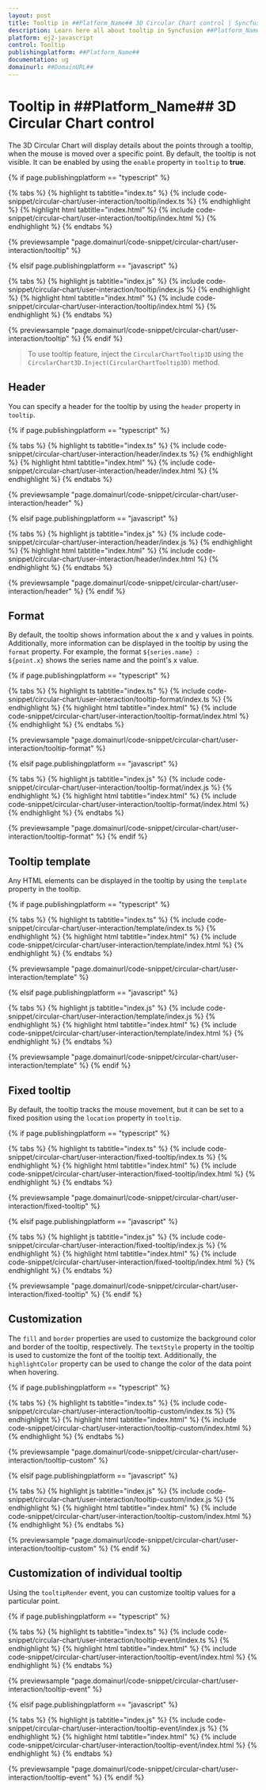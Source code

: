 ```yaml
---
layout: post
title: Tooltip in ##Platform_Name## 3D Circular Chart control | Syncfusion
description: Learn here all about tooltip in Syncfusion ##Platform_Name## 3D Circular Chart control of Syncfusion Essential JS 2 and more.
platform: ej2-javascript
control: Tooltip 
publishingplatform: ##Platform_Name##
documentation: ug
domainurl: ##DomainURL##
---
```


# Tooltip in ##Platform_Name## 3D Circular Chart control

The 3D Circular Chart will display details about the points through a tooltip, when the mouse is moved over a specific point. By default, the tooltip is not visible. It can be enabled by using the `enable` property in `tooltip` to **true**.

{% if page.publishingplatform == "typescript" %}

{% tabs %}
{% highlight ts tabtitle="index.ts" %}
{% include code-snippet/circular-chart/user-interaction/tooltip/index.ts %}
{% endhighlight %}
{% highlight html tabtitle="index.html" %}
{% include code-snippet/circular-chart/user-interaction/tooltip/index.html %}
{% endhighlight %}
{% endtabs %}
        
{% previewsample "page.domainurl/code-snippet/circular-chart/user-interaction/tooltip" %}

{% elsif page.publishingplatform == "javascript" %}

{% tabs %}
{% highlight js tabtitle="index.js" %}
{% include code-snippet/circular-chart/user-interaction/tooltip/index.js %}
{% endhighlight %}
{% highlight html tabtitle="index.html" %}
{% include code-snippet/circular-chart/user-interaction/tooltip/index.html %}
{% endhighlight %}
{% endtabs %}

{% previewsample "page.domainurl/code-snippet/circular-chart/user-interaction/tooltip" %}
{% endif %}

>To use tooltip feature, inject the `CircularChartTooltip3D` using the `CircularChart3D.Inject(CircularChartTooltip3D)` method.

## Header

You can specify a header for the tooltip by using the `header` property in `tooltip`.

{% if page.publishingplatform == "typescript" %}

{% tabs %}
{% highlight ts tabtitle="index.ts" %}
{% include code-snippet/circular-chart/user-interaction/header/index.ts %}
{% endhighlight %}
{% highlight html tabtitle="index.html" %}
{% include code-snippet/circular-chart/user-interaction/header/index.html %}
{% endhighlight %}
{% endtabs %}
        
{% previewsample "page.domainurl/code-snippet/circular-chart/user-interaction/header" %}

{% elsif page.publishingplatform == "javascript" %}

{% tabs %}
{% highlight js tabtitle="index.js" %}
{% include code-snippet/circular-chart/user-interaction/header/index.js %}
{% endhighlight %}
{% highlight html tabtitle="index.html" %}
{% include code-snippet/circular-chart/user-interaction/header/index.html %}
{% endhighlight %}
{% endtabs %}

{% previewsample "page.domainurl/code-snippet/circular-chart/user-interaction/header" %}
{% endif %}

## Format

By default, the tooltip shows information about the x and y values in points. Additionally, more information can be displayed in the tooltip by using the `format` property. For example, the format `${series.name} : ${point.x}` shows the series name and the point's x value.

{% if page.publishingplatform == "typescript" %}

{% tabs %}
{% highlight ts tabtitle="index.ts" %}
{% include code-snippet/circular-chart/user-interaction/tooltip-format/index.ts %}
{% endhighlight %}
{% highlight html tabtitle="index.html" %}
{% include code-snippet/circular-chart/user-interaction/tooltip-format/index.html %}
{% endhighlight %}
{% endtabs %}
        
{% previewsample "page.domainurl/code-snippet/circular-chart/user-interaction/tooltip-format" %}

{% elsif page.publishingplatform == "javascript" %}

{% tabs %}
{% highlight js tabtitle="index.js" %}
{% include code-snippet/circular-chart/user-interaction/tooltip-format/index.js %}
{% endhighlight %}
{% highlight html tabtitle="index.html" %}
{% include code-snippet/circular-chart/user-interaction/tooltip-format/index.html %}
{% endhighlight %}
{% endtabs %}

{% previewsample "page.domainurl/code-snippet/circular-chart/user-interaction/tooltip-format" %}
{% endif %}

## Tooltip template

Any HTML elements can be displayed in the tooltip by using the `template` property in the tooltip.

{% if page.publishingplatform == "typescript" %}

{% tabs %}
{% highlight ts tabtitle="index.ts" %}
{% include code-snippet/circular-chart/user-interaction/template/index.ts %}
{% endhighlight %}
{% highlight html tabtitle="index.html" %}
{% include code-snippet/circular-chart/user-interaction/template/index.html %}
{% endhighlight %}
{% endtabs %}
        
{% previewsample "page.domainurl/code-snippet/circular-chart/user-interaction/template" %}

{% elsif page.publishingplatform == "javascript" %}

{% tabs %}
{% highlight js tabtitle="index.js" %}
{% include code-snippet/circular-chart/user-interaction/template/index.js %}
{% endhighlight %}
{% highlight html tabtitle="index.html" %}
{% include code-snippet/circular-chart/user-interaction/template/index.html %}
{% endhighlight %}
{% endtabs %}

{% previewsample "page.domainurl/code-snippet/circular-chart/user-interaction/template" %}
{% endif %}

## Fixed tooltip

By default, the tooltip tracks the mouse movement, but it can be set to a fixed position using the `location` property in `tooltip`.

{% if page.publishingplatform == "typescript" %}

{% tabs %}
{% highlight ts tabtitle="index.ts" %}
{% include code-snippet/circular-chart/user-interaction/fixed-tooltip/index.ts %}
{% endhighlight %}
{% highlight html tabtitle="index.html" %}
{% include code-snippet/circular-chart/user-interaction/fixed-tooltip/index.html %}
{% endhighlight %}
{% endtabs %}
        
{% previewsample "page.domainurl/code-snippet/circular-chart/user-interaction/fixed-tooltip" %}

{% elsif page.publishingplatform == "javascript" %}

{% tabs %}
{% highlight js tabtitle="index.js" %}
{% include code-snippet/circular-chart/user-interaction/fixed-tooltip/index.js %}
{% endhighlight %}
{% highlight html tabtitle="index.html" %}
{% include code-snippet/circular-chart/user-interaction/fixed-tooltip/index.html %}
{% endhighlight %}
{% endtabs %}

{% previewsample "page.domainurl/code-snippet/circular-chart/user-interaction/fixed-tooltip" %}
{% endif %}

## Customization

The `fill` and `border` properties are used to customize the background color and border of the tooltip, respectively. The `textStyle` property in the tooltip is used to customize the font of the tooltip text. Additionally, the `highlightColor` property can be used to change the color of the data point when hovering.

{% if page.publishingplatform == "typescript" %}

{% tabs %}
{% highlight ts tabtitle="index.ts" %}
{% include code-snippet/circular-chart/user-interaction/tooltip-custom/index.ts %}
{% endhighlight %}
{% highlight html tabtitle="index.html" %}
{% include code-snippet/circular-chart/user-interaction/tooltip-custom/index.html %}
{% endhighlight %}
{% endtabs %}
        
{% previewsample "page.domainurl/code-snippet/circular-chart/user-interaction/tooltip-custom" %}

{% elsif page.publishingplatform == "javascript" %}

{% tabs %}
{% highlight js tabtitle="index.js" %}
{% include code-snippet/circular-chart/user-interaction/tooltip-custom/index.js %}
{% endhighlight %}
{% highlight html tabtitle="index.html" %}
{% include code-snippet/circular-chart/user-interaction/tooltip-custom/index.html %}
{% endhighlight %}
{% endtabs %}

{% previewsample "page.domainurl/code-snippet/circular-chart/user-interaction/tooltip-custom" %}
{% endif %}

## Customization of individual tooltip

Using the `tooltipRender` event, you can customize tooltip values for a particular point.

{% if page.publishingplatform == "typescript" %}

{% tabs %}
{% highlight ts tabtitle="index.ts" %}
{% include code-snippet/circular-chart/user-interaction/tooltip-event/index.ts %}
{% endhighlight %}
{% highlight html tabtitle="index.html" %}
{% include code-snippet/circular-chart/user-interaction/tooltip-event/index.html %}
{% endhighlight %}
{% endtabs %}
        
{% previewsample "page.domainurl/code-snippet/circular-chart/user-interaction/tooltip-event" %}

{% elsif page.publishingplatform == "javascript" %}

{% tabs %}
{% highlight js tabtitle="index.js" %}
{% include code-snippet/circular-chart/user-interaction/tooltip-event/index.js %}
{% endhighlight %}
{% highlight html tabtitle="index.html" %}
{% include code-snippet/circular-chart/user-interaction/tooltip-event/index.html %}
{% endhighlight %}
{% endtabs %}

{% previewsample "page.domainurl/code-snippet/circular-chart/user-interaction/tooltip-event" %}
{% endif %}